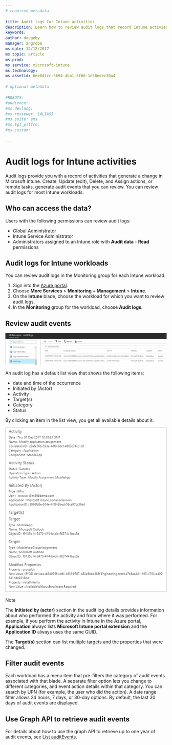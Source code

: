 ```yaml
---
# required metadata

title: Audit logs for Intune activities
description: Learn how to review audit logs that record Intune activies 
keywords: 
author: dougeby
manager: angrobe
ms.date: 12/12/2017
ms.topic: article
ms.prod:
ms.service: microsoft-intune
ms.technology:
ms.assetid: 6ee841cc-5694-4ba1-8f66-1d58edec30a4

# optional metadata

#ROBOTS:
#audience:
#ms.devlang:
#ms.reviewer: [ALIAS]
#ms.suite: ems
#ms.tgt_pltfrm:
#ms.custom:

---
```

# Audit logs for Intune activities
Audit logs provide you with a record of activities that generate a change in Microsoft Intune. Create, Update (edit), Delete, and Assign actions, or remote tasks, generate audit events that you can review. You can review audit logs for most Intune workloads. 

## Who can access the data?
Users with the following permissions can review audit logs:
- Global Administrator
- Intune Service Administrator
- Administrators assigned to an Intune role with **Audit data** - **Read** permissions

## Audit logs for Intune workloads
You can review audit logs in the Monitoring group for each Intune workload.  
1. Sign into the [Azure portal](https://portal.azure.com).
2. Choose **More Services** > **Monitoring + Management** > **Intune**.
3. On the **Intune** blade, choose the workload for which you want to review audit logs.
4. In the **Monitoring** group for the workload, choose **Audit logs**.

## Review audit events
![Audit logs](./media/monitor-audit-logs.png "Audit logs")

An audit log has a default list view that shows the following items:    

- date and time of the occurrence
- Initiated by (Actor)
- Activity
- Target(s)
- Category
- Status

By clicking an item in the list view, you get all available details about it.

![Audit logs](./media/monitor-audit-log-detail.png "Audit logs")

> [!Note]    
> The **Initiated by (actor)** section in the audit log details provides information about who performed the activity and from where it was performed. For example, if you perform the activity in Intune in the Azure portal, **Application** always lists **Microsoft Intune portal extension** and the **Application ID** always uses the same GUID. 
>    
> The **Target(s)** section can list multiple targets and the properties that were changed.  


## Filter audit events
Each workload has a menu item that pre-filters the category of audit events associated with that blade. A separate filter option lets you change to different categories, and event action details within that category. You can search by UPN (for example, the user who did the action). A date range filter allows 24 hours, 7 days, or 30-day options. By default, the last 30 days of audit events are displayed.

## Use Graph API to retrieve audit events
For details about how to use the graph API to retrieve up to one year of audit events, see 
[List auditEvents](https://developer.microsoft.com/en-us/graph/docs/api-reference/beta/api/intune_auditing_auditevent_list).